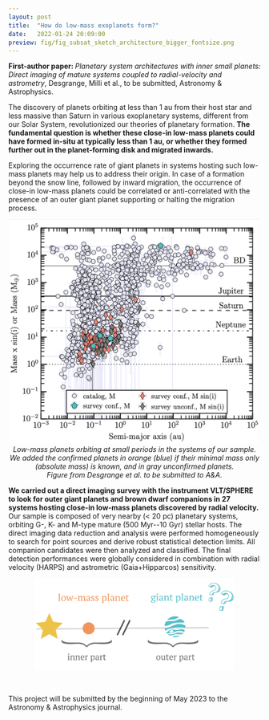 ```yaml
---
layout: post
title:  "How do low-mass exoplanets form?"
date:   2022-01-24 20:09:00
preview: fig/fig_subsat_sketch_architecture_bigger_fontsize.png
---
```



<b> First-author paper: </b> <i> Planetary system architectures with inner small planets: Direct imaging of mature systems coupled to radial-velocity and astrometry</i>, Desgrange, Milli et al., to be submitted, Astronomy & Astrophysics. 

The discovery of planets orbiting at less than 1 au from their host star and less massive than Saturn in various exoplanetary systems, different  from our Solar System, revolutionized our theories of planetary formation. <b>The fundamental question is whether these close-in low-mass planets could have formed in-situ at typically less than 1 au, or whether they formed further out in the planet-forming disk and migrated inwards. </b>
 
Exploring the occurrence rate of giant planets in systems hosting such low-mass planets may help us to address their origin. In case of a formation beyond the snow line, followed by inward migration, the occurrence of close-in low-mass planets could be correlated or anti-correlated with the presence of an outer giant planet supporting or halting the migration process. 

<p align="center">
<img src="/fig/fig_intro_subsat.png" width="500" >
 <br>  <i> Low-mass planets orbiting at small periods in the systems of our sample. We added the confirmed planets in orange (blue) if  their minimal mass only (absolute mass) is known, and in gray unconfirmed planets.  <br> Figure from Desgrange et al. to be submitted to A&A. </i> <br>
</p>

<b>We carried out a direct imaging survey with the instrument VLT/SPHERE to look for outer giant planets and brown dwarf companions in 27 systems hosting close-in low-mass planets discovered by radial velocity.</b> Our sample is composed of very nearby (< 20 pc) planetary systems, orbiting G-, K- and M-type mature (500 Myr--10 Gyr) stellar hosts. The direct imaging data reduction and analysis were performed homogeneously to search for point sources and derive robust statistical detection limits. All companion candidates were then analyzed and classified. The final detection performances were globally considered in combination with radial velocity (HARPS) and astrometric (Gaia+Hipparcos) sensitivity. 


<p align="center">
<img src="/fig/fig_subsat_sketch_architecture.png" width="400" >
</p>

<br>

This project will be submitted by the beginning of May 2023 to the Astronomy & Astrophysics journal.
